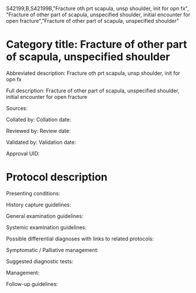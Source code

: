 S42199,B,S42199B,"Fracture oth prt scapula, unsp shoulder, init for opn fx", "Fracture of other part of scapula, unspecified shoulder, initial encounter for open fracture","Fracture of other part of scapula, unspecified shoulder"
# Category title: Fracture of other part of scapula, unspecified shoulder

Abbreviated description: Fracture oth prt scapula, unsp shoulder, init for opn fx

Full description: Fracture of other part of scapula, unspecified shoulder, initial encounter for open fracture

Sources:

Collated by:
Collation date:

Reviewed by:
Review date:

Validated by:
Validation date:

Approval UID:

# Protocol description

Presenting conditions:

History capture guidelines:

General examination guidelines:

Systemic examination guidelines:

Possible differential diagnoses with links to related protocols:

Symptomatic / Palliative management:

Suggested diagnostic tests:

Management:

Follow-up guidelines:
